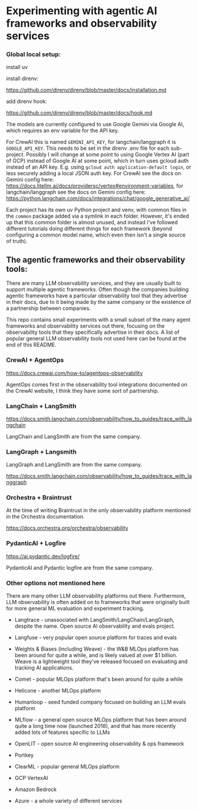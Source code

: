 # Experimenting with agentic AI frameworks and observability services

### Global local setup:

install uv

install direnv:

https://github.com/direnv/direnv/blob/master/docs/installation.md

add direnv hook:

https://github.com/direnv/direnv/blob/master/docs/hook.md

The models are currently configured to use Google Gemini via Google AI, which requires an env variable for the API key.

For CrewAI this is named `GEMINI_API_KEY`, for langchain/langgraph it is `GOOGLE_API_KEY`. This needs to be set in the direnv .env file for each sub-project. Possibly I will change at some point to using Google Vertex AI (part of GCP) instead of Google AI at some point, which in turn uses gcloud auth instead of an API key. E.g. using `gcloud auth application-default login`, or less securely adding a local JSON auth key. For CrewAI see the docs on Gemini config here: https://docs.litellm.ai/docs/providersc/vertex#environment-variables, for langchain/langgraph see the docs on Gemini config here: https://python.langchain.com/docs/integrations/chat/google_generative_ai/

Each project has its own uv Python project and venv, with common files in the `common` package added via a symlink in each folder. However, it's ended up that this common folder is almost unused, and instead I've followed different tutorials doing different things for each framework (beyond configuring a common model name, which even then isn't a single source of truth).

## The agentic frameworks and their observability tools:

There are many LLM observability services, and they are usually built to support multiple agentic frameworks. Often though the companies building agentic frameworks have a particular observability tool that they advertise in their docs, due to it being made by the same company or the existence of a partnership between companies.

This repo contains small experiments with a small subset of the many agent frameworks and observability services out there, focusing on the observability tools that they specifically advertise in their docs. A list of popular general LLM observability tools not used here can be found at the end of this README.

### CrewAI + AgentOps

https://docs.crewai.com/how-to/agentops-observability

AgentOps comes first in the observability tool integrations documented on the CrewAI website, I think they have some sort of partnership.

### LangChain + LangSmith

https://docs.smith.langchain.com/observability/how_to_guides/trace_with_langchain

LangChain and LangSmith are from the same company.

### LangGraph + Langsmith

LangGraph and LangSmith are from the same company.

https://docs.smith.langchain.com/observability/how_to_guides/trace_with_langgraph

### Orchestra + Braintrust

At the time of writing Braintrust in the only observability platform mentioned in the Orchestra documentation.

https://docs.orchestra.org/orchestra/observability

### PydanticAI + Logfire

https://ai.pydantic.dev/logfire/

PydanticAI and Pydantic logfire are from the same company.


### Other options not mentioned here

There are many other LLM observability platforms out there. Furthermore, LLM observability is often added on to frameworks that were originally built for more general ML evaluation and experiment tracking.

* Langtrace - unassociated with LangSmith/LangChain/LangGraph, despite the name. Open source AI observability and evals project.

* Langfuse - very popular open source platform for traces and evals

* Weights & Biases (including Weave) - the W&B MLOps platform has been around for quite a while, and is likely valued at over $1 billion. Weave is a lightweight tool they've released focused on evaluating and tracking AI applications.

* Comet - popular MLOps platform that's been around for quite a while

* Helicone - another MLOps platform

* Humanloop - seed funded company focused on building an LLM evals platform

* MLflow - a general open source MLOps platform that has been around quite a long time now (launched 2018), and that has more recently added lots of features specific to LLMs

* OpenLIT - open source AI engineering observability & ops framework

* Portkey

* ClearML - popular general MLOps platform

* GCP VertexAI

* Amazon Bedrock

* Azure - a whole variety of different services



